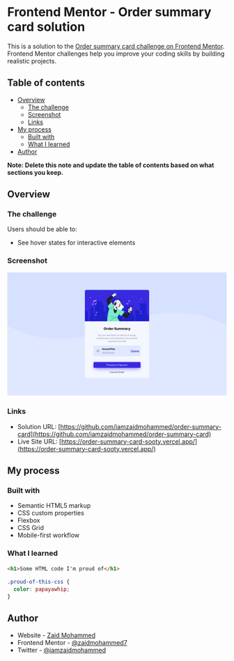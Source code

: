# Frontend Mentor - Order summary card solution

This is a solution to the [Order summary card challenge on Frontend Mentor](https://www.frontendmentor.io/challenges/order-summary-component-QlPmajDUj). Frontend Mentor challenges help you improve your coding skills by building realistic projects.

## Table of contents

- [Overview](#overview)
  - [The challenge](#the-challenge)
  - [Screenshot](#screenshot)
  - [Links](#links)
- [My process](#my-process)
  - [Built with](#built-with)
  - [What I learned](#what-i-learned)
- [Author](#author)

**Note: Delete this note and update the table of contents based on what sections you keep.**

## Overview

### The challenge

Users should be able to:

- See hover states for interactive elements

### Screenshot

![](./screenshot.png)

### Links

- Solution URL: [https://github.com/iamzaidmohammed/order-summary-card](https://github.com/iamzaidmohammed/order-summary-card)
- Live Site URL: [https://order-summary-card-sooty.vercel.app/](https://order-summary-card-sooty.vercel.app/)

## My process

### Built with

- Semantic HTML5 markup
- CSS custom properties
- Flexbox
- CSS Grid
- Mobile-first workflow

### What I learned

```html
<h1>Some HTML code I'm proud of</h1>
```

```css
.proud-of-this-css {
  color: papayawhip;
}
```

## Author

- Website - [Zaid Mohammed](https://iamzaidmohammed.github.io)
- Frontend Mentor - [@zaidmohammed7](https://www.frontendmentor.io/profile/zaidmohammed7)
- Twitter - [@iamzaidmohammed](https://www.twitter.com/iamzaidmohammed)
